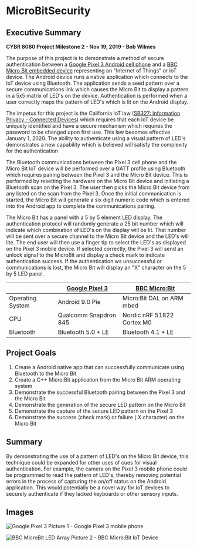 # MicroBitSecurity

##	Executive Summary

**CYBR 8080 Project Milestone 2 - Nov 19, 2019 - Bob Wilmes**

The purpose of this project is to demonstrate a method of secure authentication between a [Google Pixel 3 Android cell phone](https://en.wikipedia.org/wiki/Pixel_3) and a [BBC Micro Bit embedded device](https://en.wikipedia.org/wiki/Micro_Bit) representing an "Internet of Things" or IoT device.  The Android device runs a native application which connects to the IoT device using Bluetooth.  The application sends a seed pattern over a secure communications link which causes the Micro Bit to display a pattern in a 5x5 matrix of LED's on the device. Authentication is performed when a user correctly maps the pattern of LED's which is lit on the Android display. 

The impetus for this project is the California IoT law ([SB327: Information Privacy - Connected Devices](https://leginfo.legislature.ca.gov/faces/billNavClient.xhtml?bill_id=201720180SB327)) which requires that each IoT device be uniquely identified and have a secure mechanism which requires the password to be changed upon first use. This law becomes effective January 1, 2020.  The ability to authenticate using a visual pattern of LED's demonstrates a new capability which is believed will satisfy the complexity for the authentication 

The Bluetooth communications between the Pixel 3 cell phone and the Micro Bit IoT device will be performed over a GATT profile using Bluetooth which requires pairing between the Pixel 3 and the Micro Bit device.  This is performed by resetting the hardware on the Micro Bit device and initiating a Bluetooth scan on the Pixel 3. The user then picks the Micro Bit device from any listed on the scan from the Pixel 3.  Once the initial communication is started, the Micro Bit will generate
a six digit numeric code which is entered into the Android app to complete the communications pairing. 

The Micro Bit has a panel with a 5 by 5 element LED display. The authentication protocol will randomly generate a 25 bit number which will indicate which combination of LED's on the display will be lit. That number will be sent over a secure channel to the Micro Bit device and the LED's will lite. The end user will then use a finger tip to select the LED's as displayed on the Pixel 3 mobile device.  If selected correctly, the Pixel 3 will send an unlock signal to the MicroBit and display a check mark to indicate authentication success. If the authentication ws unsuccessful or communications is lost, the Micro Bit will display an "X" character on the 5 by 5 LED panel.

|                |[Google Pixel 3](https://store.google.com/product/pixel_3_specs)                 |[BBC Micro:Bit](https://tech.microbit.org/hardware/)                |
|----------------|-------------------------------|-----------------------------|
|Operating System|Android 9.0 Pie                |Micro:Bit DAL on ARM mbed    |
|CPU             |Qualcomm Snapdron 845          |Nordic nRF 51822 Cortex M0   |
|Bluetooth       |Bluetooth 5.0 + LE             |Bluetooth 4.1 + LE          |


## Project Goals

 1. Create a Android native app that can successfully communicate using Bluetooth to the Micro Bit
 2. Create a C++ Micro:Bit application from the Micro Bit ARM operating system
 3. Demonstrate the successful Bluetooth pairing between the Pixel 3 and the Micro Bit
 4. Demonstrate the generation of the secure LED pattern on the Micro Bit
 5. Demonstrate the capture of the secure LED pattern on the Pixel 3
 6. Demonstrate the success (check mark) or failure ( X character) on the Micro Bit

## Summary

By demonstrating the use of a pattern of LED's on the Micro Bit device, this technique could be expanded for other uses of cues for visual authentication. For example, the camera on the Pixel 3 mobile phone could be programmed to read the pattern of LED's, thereby removing potential errors in the process of capturing the on/off status on the Android application. This would potentially be a novel way for IoT devices to securely authenticate if they lacked keyboards or other sensory inputs.

## Images
![Google Pixel 3](https://raw.githubusercontent.com/bobwilmes/MicroBitSecurity/images/Pixel3.png)
Picture 1 - Google Pixel 3 mobile phone


![BBC MicroBit LED Array](https://raw.githubusercontent.com/bobwilmes/MicroBitSecurity/images/MicroBit.png)
Picture 2 - BBC Micro:Bit IoT Device
